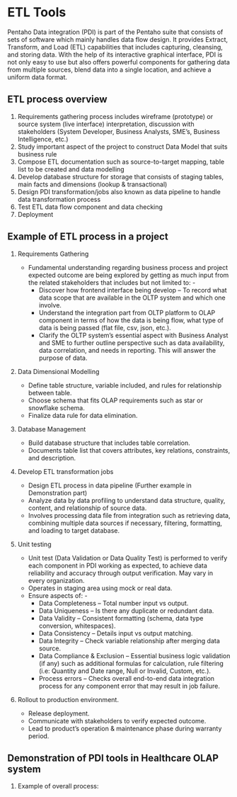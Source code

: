 # ETL Tools
Pentaho Data integration (PDI) is part of the Pentaho suite that consists of sets of software which mainly handles data flow design. It provides Extract, Transform, and Load (ETL) capabilities that includes capturing, cleansing, and storing data. With the help of its interactive graphical interface, PDI is not only easy to use but also offers powerful components for gathering data from multiple sources, blend data into a single location, and achieve a uniform data format. 

## ETL process overview 
1. Requirements gathering process includes wireframe (prototype) or source system (live interface) interpretation, discussion with stakeholders (System Developer, Business Analysts, SME’s, Business Intelligence, etc.)
2. Study important aspect of the project to construct Data Model that suits business rule
3. Compose ETL documentation such as source-to-target mapping, table list to be created and data modelling
4. Develop database structure for storage that consists of staging tables, main facts and dimensions (lookup & transactional)
5. Design PDI transformation/jobs also known as data pipeline to handle data transformation process
6. Test ETL data flow component and data checking
7. Deployment

## Example of ETL process in a project
1) Requirements Gathering
    - Fundamental understanding regarding business process and project expected outcome are being explored by getting as much input from the related stakeholders that includes but not limited to: -  
        - Discover how frontend interface being develop – To record what data scope that are available in the OLTP system and which one involve.
        - Understand the integration part from OLTP platform to OLAP component in terms of how the data is being flow, what type of data is being passed (flat file,  csv, json, etc.).
        - Clarify the OLTP system’s essential aspect with Business Analyst and SME to further outline perspective such as data availability, data correlation, and needs in reporting. This will answer the purpose of data.
    
2)	Data Dimensional Modelling
    - Define table structure, variable included, and rules for relationship between table.
    - Choose schema that fits OLAP requirements such as star or snowflake schema.
    - Finalize data rule for data elimination.

3)	Database Management
    - Build database structure that includes table correlation.
    - Documents table list that covers attributes, key relations, constraints, and description.

4)	Develop ETL transformation jobs
    - Design ETL process in data pipeline (Further example in Demonstration part) 
    - Analyze data by data profiling to understand data structure, quality, content, and relationship of source data.
    - Involves processing data file from integration such as retrieving data, combining multiple data sources if necessary, filtering, formatting, and loading to target database.

5)	Unit testing
    - Unit test (Data Validation or Data Quality Test) is performed to verify each component in PDI working as expected, to achieve data reliability and accuracy through output verification. May vary in every organization.
    - Operates in staging area using mock or real data.
    - Ensure aspects of: -
        - Data Completeness – Total number input vs output.
        - Data Uniqueness – Is there any duplicate or redundant data.
        - Data Validity – Consistent formatting (schema, data type conversion, whitespaces).
        - Data Consistency – Details input vs output matching.
        - Data Integrity – Check variable relationship after merging data source.
        - Data Compliance & Exclusion – Essential business logic validation (if any) such as additional formulas for calculation, rule filtering (i.e: Quantity and Date range, Null or Invalid, Custom, etc.). 
        - Process errors – Checks overall end-to-end data integration process for any component error that may result in job failure.

6)	Rollout to production environment.
    - Release deployment.
    - Communicate with stakeholders to verify expected outcome.
    - Lead to product’s operation & maintenance phase during warranty period.

## Demonstration of PDI tools in Healthcare OLAP system
1. Example of overall process:





